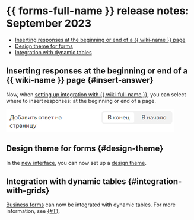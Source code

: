 # {{ forms-full-name }} release notes: September 2023

* [Inserting responses at the beginning or end of a {{ wiki-name }} page](#insert-answer)
* [Design theme for forms](#design-theme)
* [Integration with dynamic tables](#integration-with-grids)

## Inserting responses at the beginning or end of a {{ wiki-name }} page {#insert-answer}

Now, when [setting up integration with {{ wiki-full-name }}](../send-wiki.md), you can select where to insert responses: at the beginning or end of a page.

![](../../_assets/forms/insert-answer.png)

## Design theme for forms {#design-theme}

In the [new interface](2306.md), you can now set up a [design theme](../appearance.md).

## Integration with dynamic tables {#integration-with-grids}

[Business forms](../forms-for-org.md) can now be integrated with dynamic tables. For more information, see [{#T}](../send-wiki.md#grid).